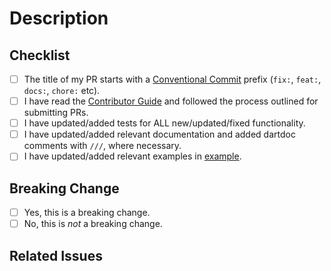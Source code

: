 # Description

<!-- Provide a description of what this PR is doing. 
If you're modifying existing behavior, describe the existing behavior, how this PR is changing it,
and what motivated the change. If this is a breaking change, specify explicitly which APIs have been
changed. -->

## Checklist

<!-- Before you create this PR confirm that it meets all requirements listed below by checking the
relevant checkboxes (`[x]`). This will ensure a smooth and quick review process. -->

- [ ] The title of my PR starts with a [Conventional Commit] prefix (`fix:`, `feat:`, `docs:`, `chore:` etc).
- [ ] I have read the [Contributor Guide] and followed the process outlined for submitting PRs.
- [ ] I have updated/added tests for ALL new/updated/fixed functionality.
- [ ] I have updated/added relevant documentation and added dartdoc comments with `///`, where necessary.
- [ ] I have updated/added relevant examples in [example].

## Breaking Change

<!-- Does your PR require audioplayers users to manually update their apps to accommodate your change? 

If the PR is a breaking change this should be indicated with suffix "!" 
(for example, `feat!:`, `fix!:`). See [Conventional Commit] for details.
-->

- [ ] Yes, this is a breaking change.
- [ ] No, this is *not* a breaking change.

<!-- ### Migration instructions

If the PR is breaking, uncomment this header and add instructions for how to migrate from the
currently released version to the new proposed way.
-->

## Related Issues

<!-- Provide a list of issues related to this PR from the [issue database].
Indicate which of these issues are resolved or fixed by this PR, i.e. Fixes #xxx !-->

<!-- Links -->
[issue database]: https://github.com/bluefireteam/audioplayers/issues
[Contributor Guide]: https://github.com/bluefireteam/audioplayers/blob/main/contributing.md#feature-requests--prs
[Conventional Commit]: https://conventionalcommits.org
[example]: https://github.com/bluefireteam/audioplayers/tree/main/packages/audioplayers/example
